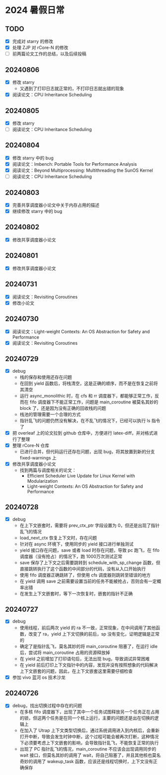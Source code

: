 # 2024 暑假日常

## TODO

- [x] 完成对 starry 的修改
- [x] 处理 ZJP 对 rCore-N 的修改
- [ ] 前两篇论文工作的总结，以及后续投稿

## 20240806

- [x] 修改 starry
  - 又遇到了打印日志就正常的，不打印日志就出错的现象
- [x] 阅读论文：CPU Inheritance Scheduling

## 20240805

- [x] 修改 starry
- [ ] 阅读论文：CPU Inheritance Scheduling

## 20240804

- [x] 修改 starry 中的 bug
- [x] 阅读论文：lmbench: Portable Tools for Performance Analysis
- [x] 阅读论文：Beyond Multiprocessing: Multithreading the SunOS Kernel
- [ ] 阅读论文：CPU Inheritance Scheduling

## 20240803

- [x] 完善共享调度器小论文中关于内存占用的描述
- [x] 继续修改 starry 中的 bug

## 20240802

- [x] 修改共享调度器小论文

## 20240801

- [x] 修改共享调度器小论文

## 20240731

- [x] 阅读论文：Revisiting Coroutines
- [x] 修改小论文

## 20240730

- [x] 阅读论文：Light-weight Contexts: An OS Abstraction for Safety and Performance
- [x] 阅读论文：Revisiting Coroutines

## 20240729

- [x] debug
  - 栈的保存和使用还存在问题
  - 在回到 yield 函数后，将栈清空，这是正确的顺序，而不是在恢复之前将其清空
  - 运行 async_monolithic 时，在 cfs 和 rr 调度器下，都能够正常工作，反而在 fifo 调度器下不能正常工作，问题是 main_coroutine 被莫名其妙的 block 了，还是因为没有正确的回收栈的问题
  - 栈池的管理需要一个合理的方式
  - 指针乱飞的问题仍然没有解决，在不乱飞的情况下，已经可以执行 ls 指令了
- [x] 把 overleaf 上的论文拉到 github 仓库中，方便进行 latex-diff，并对格式进行了整理
- [x] 整理 rCore-N 仓库
  - 已进行合并，但代码运行还存在问题，出现 bug，将其放置到新的分支 fixed-warnings 上
- [x] 修改共享调度器小论文
  - 找到两篇与调度相关的论文：
    - Efficient Scheduler Live Update for Linux Kernel with Modularization
    - Light-weight Contexts: An OS Abstraction for Safety and Performance

## 20240728

- [x] debug
  - 在上下文嵌套时，需要将 prev_ctx_ptr 字段设置为 0，但还是出现了指针乱飞的情况
  - load_next_ctx 恢复上下文时，存在问题
  - 针对在 async 环境下，使用同步的 yield 接口进行单独测试
  - yield 接口存在问题，save 或者 load 时存在问题，导致 pc 跑飞，在 fifo 调度器（没有抢占）的情况下，跑 1000万次测试正常
  - save 保存了上下文之后需要跳转到 schedule_with_sp_change 函数，但直接跳转执行了这个函数的中间部分的代码，没有从入口开始执行
  - 使用 fifo 调度器正确跳转了，但使用 cfs 调度器则跳转至错误的地方
  - 在 yield 调用 save 之前需要设置当前的任务不能被抢占，否则会有一定概率出错
  - 在发生上下文嵌套时，等下一次恢复时，嵌套的指针不正确

## 20240727

- [x] debug
  - 使用线程，前后两次 yield 的 ra 不一致，正常现象，在中间调用了其他函数，改变了 ra，yield 上下文切换的前后，sp 没有变化，证明逻辑是正常的
  - 确定了是指针乱飞，莫名其妙的将 main_coroutine 阻塞了，在运行 idle 后，尝试将 main_coroutine 占用的资源释放掉
  - 在 yield 之前增加了打印语句后，无法出现 bug，导致调试异常困难
  - 在 yield 前后打印上下文指针中的内容，发现并没有按照想象的代码解决上下文嵌套的问题，因此，在上下文嵌套这里需要仔细检查
- [x] 参加 vivo 蓝河 os 技术沙龙

## 20240726

- [x] debug，找出切换过程中存在的问题
  - 在多核 fifo 调度器下，出现了其中一个任务试图释放另一个任务正在占用的锁，但这两个任务是在同一个核上运行，主要的问题还是出在切换的逻辑上
  - 在加入了 Utrap 上下文类型切换后，通过系统调用进入到内核后，会重新打开中断，导致会发生时钟中断，这个过程可能会被再次打断，这种情况下必须要考虑上下文嵌套的影响，会导致指针乱飞，不能恢复正常的执行
  - 出现了 PC 指针乱飞的情况，main_coroutine 不应该会出现调用同步的 wait 接口，但莫名其妙的调用了 wait，将自己阻塞了，并且其他核也莫名奇妙的调用了 wakeup_task 函数，应该还是线程切换时，上下文没有正确保存
